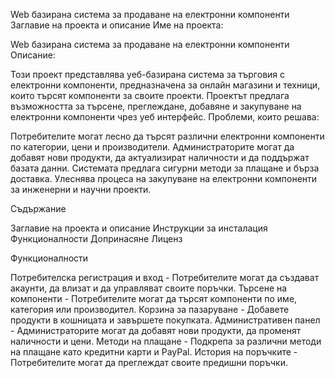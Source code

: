 Web базирана система за продаване на електронни компоненти
        Заглавие на проекта и описание
Име на проекта:

Web базирана система за продаване на електронни компоненти
         Описание:

Този проект представлява уеб-базирана система за търговия с електронни компоненти, предназначена за онлайн магазини и техници, които търсят компоненти за своите проекти. Проектът предлага възможността за търсене, преглеждане, добавяне и закупуване на електронни компоненти чрез уеб интерфейс.
Проблеми, които решава:

  Потребителите могат лесно да търсят различни електронни компоненти по категории, цени и производители.
  Администраторите могат да добавят нови продукти, да актуализират наличности и да поддържат базата данни.
  Системата предлага сигурни методи за плащане и бърза доставка.
  Улеснява процеса на закупуване на електронни компоненти за инженерни и научни проекти.

  Съдържание

   
  Заглавие на проекта и описание
  Инструкции за инсталация
  Функционалности
  Допринасяне
  Лиценз

 
 Функционалности

  Потребителска регистрация и вход - Потребителите могат да създават акаунти, да влизат и да управляват своите поръчки.
  Търсене на компоненти - Потребителите могат да търсят компоненти по име, категория или производител.
  Корзина за пазаруване - Добавете продукти в кошницата и завършете покупката.
  Административен панел - Администраторите могат да добавят нови продукти, да променят наличности и цени.
  Методи на плащане - Подкрепа за различни методи на плащане като кредитни карти и PayPal.
  История на поръчките - Потребителите могат да преглеждат своите предишни поръчки.   
    
